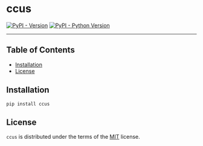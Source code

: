 # ccus

[![PyPI - Version](https://img.shields.io/pypi/v/ccus.svg)](https://pypi.org/project/ccus)
[![PyPI - Python Version](https://img.shields.io/pypi/pyversions/ccus.svg)](https://pypi.org/project/ccus)

-----

## Table of Contents

- [Installation](#installation)
- [License](#license)

## Installation

```console
pip install ccus
```

## License

`ccus` is distributed under the terms of the [MIT](https://spdx.org/licenses/MIT.html) license.
